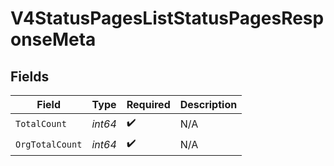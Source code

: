 # V4StatusPagesListStatusPagesResponseMeta


## Fields

| Field              | Type               | Required           | Description        |
| ------------------ | ------------------ | ------------------ | ------------------ |
| `TotalCount`       | *int64*            | :heavy_check_mark: | N/A                |
| `OrgTotalCount`    | *int64*            | :heavy_check_mark: | N/A                |